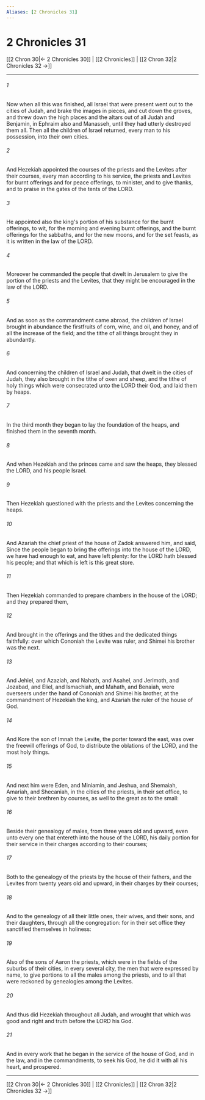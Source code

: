 ```yaml
---
Aliases: [2 Chronicles 31]
---
```

# 2 Chronicles 31

[[2 Chron 30|← 2 Chronicles 30]] | [[2 Chronicles]] | [[2 Chron 32|2 Chronicles 32 →]]
***



###### 1 
Now when all this was finished, all Israel that were present went out to the cities of Judah, and brake the images in pieces, and cut down the groves, and threw down the high places and the altars out of all Judah and Benjamin, in Ephraim also and Manasseh, until they had utterly destroyed them all. Then all the children of Israel returned, every man to his possession, into their own cities. 

###### 2 
And Hezekiah appointed the courses of the priests and the Levites after their courses, every man according to his service, the priests and Levites for burnt offerings and for peace offerings, to minister, and to give thanks, and to praise in the gates of the tents of the LORD. 

###### 3 
He appointed also the king's portion of his substance for the burnt offerings, to wit, for the morning and evening burnt offerings, and the burnt offerings for the sabbaths, and for the new moons, and for the set feasts, as it is written in the law of the LORD. 

###### 4 
Moreover he commanded the people that dwelt in Jerusalem to give the portion of the priests and the Levites, that they might be encouraged in the law of the LORD. 

###### 5 
And as soon as the commandment came abroad, the children of Israel brought in abundance the firstfruits of corn, wine, and oil, and honey, and of all the increase of the field; and the tithe of all things brought they in abundantly. 

###### 6 
And concerning the children of Israel and Judah, that dwelt in the cities of Judah, they also brought in the tithe of oxen and sheep, and the tithe of holy things which were consecrated unto the LORD their God, and laid them by heaps. 

###### 7 
In the third month they began to lay the foundation of the heaps, and finished them in the seventh month. 

###### 8 
And when Hezekiah and the princes came and saw the heaps, they blessed the LORD, and his people Israel. 

###### 9 
Then Hezekiah questioned with the priests and the Levites concerning the heaps. 

###### 10 
And Azariah the chief priest of the house of Zadok answered him, and said, Since the people began to bring the offerings into the house of the LORD, we have had enough to eat, and have left plenty: for the LORD hath blessed his people; and that which is left is this great store. 

###### 11 
Then Hezekiah commanded to prepare chambers in the house of the LORD; and they prepared them, 

###### 12 
And brought in the offerings and the tithes and the dedicated things faithfully: over which Cononiah the Levite was ruler, and Shimei his brother was the next. 

###### 13 
And Jehiel, and Azaziah, and Nahath, and Asahel, and Jerimoth, and Jozabad, and Eliel, and Ismachiah, and Mahath, and Benaiah, were overseers under the hand of Cononiah and Shimei his brother, at the commandment of Hezekiah the king, and Azariah the ruler of the house of God. 

###### 14 
And Kore the son of Imnah the Levite, the porter toward the east, was over the freewill offerings of God, to distribute the oblations of the LORD, and the most holy things. 

###### 15 
And next him were Eden, and Miniamin, and Jeshua, and Shemaiah, Amariah, and Shecaniah, in the cities of the priests, in their set office, to give to their brethren by courses, as well to the great as to the small: 

###### 16 
Beside their genealogy of males, from three years old and upward, even unto every one that entereth into the house of the LORD, his daily portion for their service in their charges according to their courses; 

###### 17 
Both to the genealogy of the priests by the house of their fathers, and the Levites from twenty years old and upward, in their charges by their courses; 

###### 18 
And to the genealogy of all their little ones, their wives, and their sons, and their daughters, through all the congregation: for in their set office they sanctified themselves in holiness: 

###### 19 
Also of the sons of Aaron the priests, which were in the fields of the suburbs of their cities, in every several city, the men that were expressed by name, to give portions to all the males among the priests, and to all that were reckoned by genealogies among the Levites. 

###### 20 
And thus did Hezekiah throughout all Judah, and wrought that which was good and right and truth before the LORD his God. 

###### 21 
And in every work that he began in the service of the house of God, and in the law, and in the commandments, to seek his God, he did it with all his heart, and prospered.

***
[[2 Chron 30|← 2 Chronicles 30]] | [[2 Chronicles]] | [[2 Chron 32|2 Chronicles 32 →]]
